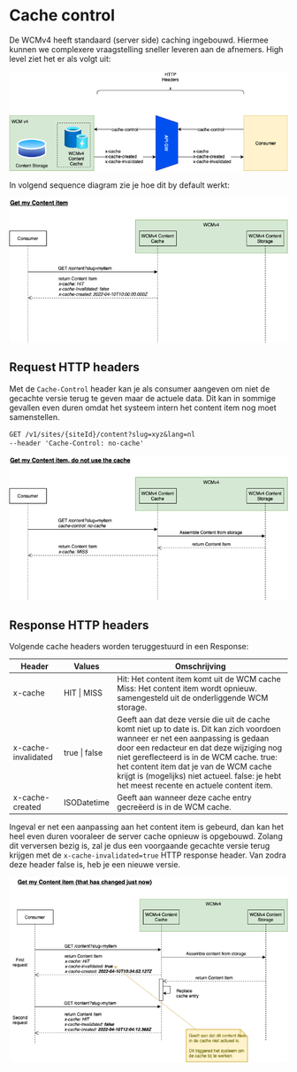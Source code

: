 # Cache control

De WCMv4 heeft standaard (server side) caching ingebouwd. Hiermee kunnen we complexere vraagstelling sneller leveren aan de afnemers. High level ziet het er als volgt uit: 

![WCMv4 cache](../assets/WCMv4-caching.png 'Een ingebouwde cache in de WCMv4 API')

In volgend sequence diagram zie je hoe dit by default werkt: 

![WCMv4 cache](../assets/WCMv4-caching-1.png 'Standaard gedrag van de WCMv4 API cache')

## Request HTTP headers
Met de `Cache-Control` header kan je als consumer aangeven om niet de gecachte versie terug te geven maar de actuele data. Dit kan in sommige gevallen even duren omdat het systeem intern het content item nog moet samenstellen.

```shell
GET /v1/sites/{siteId}/content?slug=xyz&lang=nl
--header 'Cache-Control: no-cache'
```

![WCMv4 cache](../assets/WCMv4-caching-2.png 'De WCMv4 API cache niet gebruiken')

## Response HTTP headers
Volgende cache headers worden teruggestuurd in een Response:

| Header              | Values        | Omschrijving                                                                                                                                                                                                                                                                                                                                                       |
|---------------------|---------------|--------------------------------------------------------------------------------------------------------------------------------------------------------------------------------------------------------------------------------------------------------------------------------------------------------------------------------------------------------------------|
| x-cache             | HIT \| MISS   | Hit: Het content item komt uit de WCM cache Miss: Het content item wordt opnieuw. samengesteld uit de onderliggende WCM storage.                                                                                                                                                                                                                                   |
| x-cache-invalidated | true \| false | Geeft aan dat deze versie die uit de cache komt niet up to date is. Dit kan zich voordoen wanneer er net een aanpassing is gedaan door een redacteur en dat deze wijziging nog niet gereflecteerd is in de WCM cache. true: het content item dat je van de WCM cache krijgt is (mogelijks) niet actueel. false: je hebt het meest recente en actuele content item. |
| x-cache-created     | ISODatetime   | Geeft aan wanneer deze cache entry gecreëerd is in de WCM cache.                                                                                                                                                                                                                                                                                                   |

Ingeval er net een aanpassing aan het content item is gebeurd, dan kan het heel even duren vooraleer de server cache opnieuw is opgebouwd. Zolang dit verversen bezig is, zal je dus een voorgaande gecachte versie terug krijgen met de `x-cache-invalidated=true` HTTP response header. Van zodra deze header false is, heb je een nieuwe versie.

![WCMv4 cache](../assets/WCMv4-caching-4.png 'De WCMv4 API cache latency')

